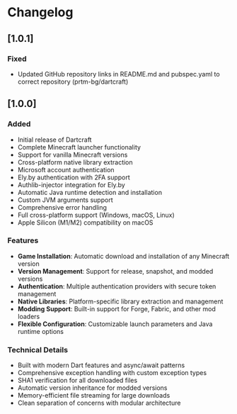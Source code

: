 # Changelog

## [1.0.1]

### Fixed
- Updated GitHub repository links in README.md and pubspec.yaml to correct repository (prtm-bg/dartcraft)


## [1.0.0]

### Added
- Initial release of Dartcraft
- Complete Minecraft launcher functionality
- Support for vanilla Minecraft versions
- Cross-platform native library extraction
- Microsoft account authentication
- Ely.by authentication with 2FA support
- Authlib-injector integration for Ely.by
- Automatic Java runtime detection and installation
- Custom JVM arguments support
- Comprehensive error handling
- Full cross-platform support (Windows, macOS, Linux)
- Apple Silicon (M1/M2) compatibility on macOS

### Features
- **Game Installation**: Automatic download and installation of any Minecraft version
- **Version Management**: Support for release, snapshot, and modded versions
- **Authentication**: Multiple authentication providers with secure token management
- **Native Libraries**: Platform-specific library extraction and management
- **Modding Support**: Built-in support for Forge, Fabric, and other mod loaders
- **Flexible Configuration**: Customizable launch parameters and Java runtime options

### Technical Details
- Built with modern Dart features and async/await patterns
- Comprehensive exception handling with custom exception types
- SHA1 verification for all downloaded files
- Automatic version inheritance for modded versions
- Memory-efficient file streaming for large downloads
- Clean separation of concerns with modular architecture

